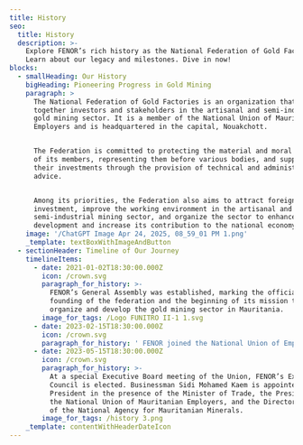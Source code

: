 ```yaml
---
title: History
seo:
  title: History
  description: >-
    Explore FENOR’s rich history as the National Federation of Gold Factories.
    Learn about our legacy and milestones. Dive in now!
blocks:
  - smallHeading: Our History
    bigHeading: Pioneering Progress in Gold Mining
    paragraph: >
      The National Federation of Gold Factories is an organization that brings
      together investors and stakeholders in the artisanal and semi-industrial
      gold mining sector. It is a member of the National Union of Mauritanian
      Employers and is headquartered in the capital, Nouakchott.


      The Federation is committed to protecting the material and moral interests
      of its members, representing them before various bodies, and supporting
      their investments through the provision of technical and administrative
      advice.


      Among its priorities, the Federation also aims to attract foreign
      investment, improve the working environment in the artisanal and
      semi-industrial mining sector, and organize the sector to enhance its
      development and increase its contribution to the national economy.
    image: '/ChatGPT Image Apr 24, 2025, 08_59_01 PM 1.png'
    _template: textBoxWithImageAndButton
  - sectionHeader: Timeline of Our Journey
    timelineItems:
      - date: 2021-01-02T18:30:00.000Z
        icon: /crown.svg
        paragraph_for_history: >-
          FENOR’s General Assembly was established, marking the official
          founding of the federation and the beginning of its mission to
          organize and develop the gold mining sector in Mauritania.
        image_for_tags: /Logo FUNITRO II-1 1.svg
      - date: 2023-02-15T18:30:00.000Z
        icon: /crown.svg
        paragraph_for_history: ' FENOR joined the National Union of Employers, a significant step that enhanced its institutional presence and influence within national economic circles.'
      - date: 2023-05-15T18:30:00.000Z
        icon: /crown.svg
        paragraph_for_history: >-
          At a special Executive Board meeting of the Union, FENOR’s Executive
          Council is elected. Businessman Sidi Mohamed Kaem is appointed
          President in the presence of the Minister of Trade, the President of
          the National Union of Mauritanian Employers, and the Director General
          of the National Agency for Mauritanian Minerals.
        image_for_tags: /history 3.png
    _template: contentWithHeaderDateIcon
---
```


